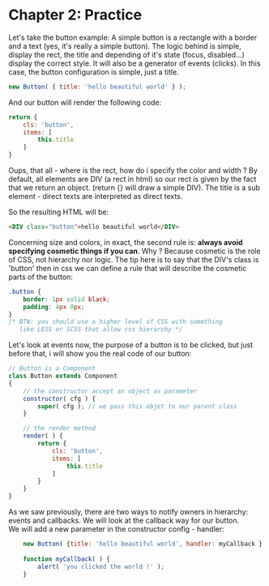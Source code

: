 # Chapter 2: Practice #

Let's take the button example:
A simple button is a rectangle with a border and a text (yes, it's really a simple button). The logic behind is simple, display the rect, the title and depending of it's state (focus, disabled...) display the correct style.
It will also be a generator of events (clicks). In this case, the button configuration is simple, just a title.
``` javascript
new Button( { title: 'hello beautiful world' } );
```

And our button will render the following code:

``` javascript
return {
    cls: 'button',
    items: [
        this.title
    ]
}
```

Oups, that all - where is the rect, how do i specify the color and width ? 
By default, all elements are DIV (a rect in html) so our rect is given by the fact that we return an object. 
(return {} will draw a simple DIV). The title is a sub element - direct texts are interpreted as direct texts.  

So the resulting HTML will be:
``` html
<DIV class="button">hello beautiful world</DIV>
``` 

Concerning size and colors, in exact, the second rule is: **always avoid specifying cosmetic things if you can**. Why ? Because cosmetic is the role of CSS, not hierarchy nor logic. The tip here is to say that the DIV's class is 'button' then in css we can define a rule that will describe the cosmetic parts of the button:

``` css
.button {
    border: 1px solid black;
    padding: 4px 8px;
}
/* BTW: you should use a higher level of CSS with something  
   like LESS or SCSS that allow css hierarchy */
```

Let's look at events now, the purpose of a button is to be clicked, but just before that, i will show you the real code of our button:

``` javascript
// Button is a Component
class Button extends Component
{
    // the constructor accept an object as parameter
    constructor( cfg ) {
        super( cfg ); // we pass this objet to our parent class
    }

    // the render method 
    render( ) {
        return {
            cls: 'button',
            items: [
                this.title
            ]
        }
    }
}
```

As we saw previously, there are two ways to notify owners in hierarchy: events and callbacks. We will look at the callback way for our button.  
We will add a new parameter in the constructor config - handler:

``` javascript
    new Button( {title: 'hello beautiful world', handler: myCallback } );
    
    function myCallback( ) {
        alert( 'you clicked the world !' );
    }
```


